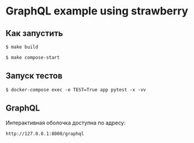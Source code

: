 # GraphQL example using strawberry

## Как запустить
~~~~
$ make build
~~~~
~~~~
$ make compose-start
~~~~
## Запуск тестов
~~~~
$ docker-compose exec -e TEST=True app pytest -x -vv
~~~~
## GraphQL
Интерактивная оболочка доступна по адресу:
~~~
http://127.0.0.1:8000/graphql
~~~
